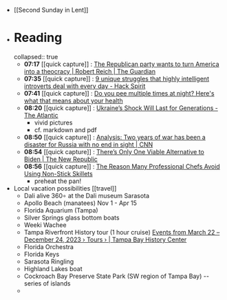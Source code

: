 - [[Second Sunday in Lent]]
- # Reading
  collapsed:: true
	- **07:17** [[quick capture]] : [The Republican party wants to turn America into a theocracy | Robert Reich | The Guardian](https://www.theguardian.com/commentisfree/2024/feb/23/republicans-american-theocracy)
	- **07:35** [[quick capture]] : [9 unique struggles that highly intelligent introverts deal with every day - Hack Spirit](https://hackspirit.com/9-unique-struggles-that-highly-intelligent-introverts-deal-with-every-day/)
	- **07:41** [[quick capture]] : [Do you pee multiple times at night? Here's what that means about your health](https://news.yahoo.com/pee-multiple-times-night-heres-025653791.html)
	- **08:20** [[quick capture]] : [Ukraine’s Shock Will Last for Generations - The Atlantic](https://www.theatlantic.com/international/archive/2024/02/what-two-years-war-did-ukraine/677515/)
		- vivid pictures
		- cf. markdown and pdf
	- **08:50** [[quick capture]] : [Analysis: Two years of war has been a disaster for Russia with no end in sight | CNN](https://www.cnn.com/2024/02/24/europe/ukraine-war-russia-two-years-analysis-intl/index.html)
	- **08:54** [[quick capture]] : [There’s Only One Viable Alternative to Biden | The New Republic](https://newrepublic.com/article/179241/biden-alternative-kamala-harris)
	- **08:56** [[quick capture]] : [The Reason Many Professional Chefs Avoid Using Non-Stick Skillets](https://www.tastingtable.com/1520681/why-chefs-avoid-non-stick-skillets/)
		- preheat the pan!
- Local vacation possibilities [[travel]]
	- Dali alive 360∘ at the Dali museum Sarasota
	- Apollo Beach (manatees) Nov 1 - Apr 15
	- Florida Aquarium  (Tampa)
	- Silver Springs glass bottom boats
	- Weeki Wachee
	- Tampa Riverfront History tour (1 hour cruise) [Events from March 22 – December 24, 2023 › Tours › | Tampa Bay History Center](https://tampabayhistorycenter.org/events/category/tours/)
	- Florida Orchestra
	- Florida Keys
	- Sarasota Ringling
	- Highland Lakes boat
	- Cockroach Bay Preserve State Park (SW region of Tampa Bay) -- series of islands
	-